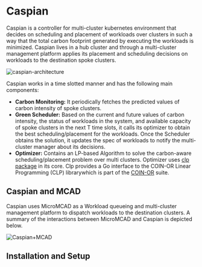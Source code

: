 # Caspian

Caspian is a controller for multi-cluster kubernetes environment that decides on scheduling and placement of workloads over clusters in such a way that the total carbon footprint generated by executing the workloads is minimized. Caspian lives in a hub cluster and through a multi-cluster management platform applies its placement and scheduling decisions on workloads to the destination spoke clusters.

![caspian-architecture](https://github.com/sustainablecomputing/Caspian/assets/34821570/fd23f538-9837-43ba-a247-0ce50498e518)


Caspian works in a time slotted manner and has the following main components:
- **Carbon Monitoring:** It periodically fetches the predicted values of carbon intensity of spoke clusters.  
- **Green Scheduler:**   Based on the current and future values of carbon intensity, the status of workloads in the system, and available capacity of spoke clusters in the next T time slots, it calls its optimizer to obtain the best scheduling/placement for the workloads.  Once the Scheduler obtains the solution, it updates the spec of workloads to notify the multi-cluster manager about its decisions. 
- **Optimizer:** Contains an LP-based Algorithm to solve the carbon-aware scheduling/placement problem over multi clusters. Optimizer uses [clp package](https://github.com/lanl/clp) in its core. Clp  provides a Go interface to the COIN-OR Linear Programming (CLP) librarywhich is part of the [COIN-OR](https://www.coin-or.org/) suite.


## Caspian and MCAD
Caspian uses MicroMCAD as a Workload queueing and multi-cluster management platform to dispatch workloads to the destination clusters. A summary of the interactions between MicroMCAD and Caspian is depicted below.

![Caspian+MCAD](https://media.github.ibm.com/user/356384/files/6982b6a0-b3ae-4a44-b231-e1eab235963b)

##  Installation and Setup
